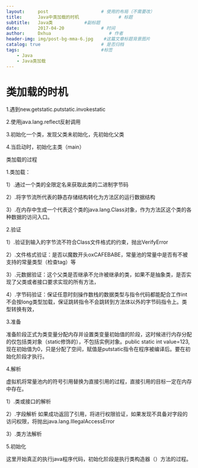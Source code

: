 ```yaml
---
layout:     post                    # 使用的布局（不需要改）
title:      Java中类加载的时机               # 标题
subtitle:   Java类            #副标题
date:       2017-04-20              # 时间
author:     Dxhua                      # 作者
header-img: img/post-bg-mma-6.jpg    #这篇文章标题背景图片
catalog: true                       # 是否归档
tags:                               #标签
    - Java
    - Java类加载
---
```



# 类加载的时机 #

1.遇到new.getstatic.putstatic.invokestatic

2.使用java.lang.reflect反射调用

3.初始化一个类，发现父类未初始化，先初始化父类

4.当启动时，初始化主类（main）

类加载的过程

1.类加载：

1）.通过一个类的全限定名来获取此类的二进制字节码

2）.将字节流所代表的静态存储结构转化为方法区的运行数据结构

3）.在内存中生成一个代表这个类的java.lang.Class对象，作为方法区这个类的各种数据的访问入口。

2.验证

1）.验证到输入的字节流不符合Class文件格式的约束，抛出VerifyError

2）.文件格式验证：是否以魔数开头oxCAFEBABE，常量池的常量中是否有不被支持的常量类型（检查tag）等

3）.元数据验证：这个父类是否继承不允许被继承的类，如果不是抽象类，是否实现了父类或者接口要求实现的所有方法，

4）.字节码验证：保证任意时刻操作数栈的数据类型与指令代码都能配合工作int不会按long类型加载，保证跳转指令不会跳转到方法体以外的字节码指令上。类型转换有效，

3.准备

准备阶段正式为类变量分配内存并设置类变量初始值的阶段，这时候进行内存分配的仅包括类对象（static修饰的），不包括实例对象。public static int value=123,现在初始值为0，只是分配了空间，赋值是putstatic指令在程序被编译后。要在初始化阶段才执行。

4.解析

虚拟机将常量池内的符号引用替换为直接引用的过程，直接引用的目标一定在内存中存在。

1）.类或接口的解析

2）.字段解析   如果成功返回了引用，将进行权限验证，如果发现不具备对字段的访问权限，将抛出java.lang.IllegalAccessError

3）.类方法解析

5.初始化

这里开始真正的执行java程序代码，初始化阶段是执行类构造器<cilnit>（）方法的过程。
